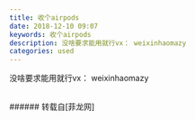 ```yaml
---
title: 收个airpods
date: 2018-12-10 09:07
keywords: 收个airpods
description: 没啥要求能用就行vx： weixinhaomazy
categories: used
---
```

<td class="t_f" id="postmessage_2439634">

没啥要求能用就行vx： weixinhaomazy<br/>
<br/>
<img alt="" border="0" class="zoom" data-cf-modified-732b94fc741d6e840328eca6-="" file="http://www.flw.ph/data/appbyme/upload/image/201812/10/baXDyBKCmtmZ.jpg" id="aimg_sc522" lazyloadthumb="1" onclick="" onmouseover="" src="http://www.flw.ph/data/appbyme/upload/image/201812/10/baXDyBKCmtmZ.jpg"/><br/>
</td>
###### 转载自[菲龙网]